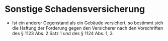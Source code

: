 # Sonstige Schadensversicherung

- Ist ein anderer Gegenstand als ein Gebäude versichert, so bestimmt sich die Haftung der Forderung gegen den Versicherer nach den Vorschriften des § 1123 Abs. 2 Satz 1 und des § 1124 Abs. 1, 3.

